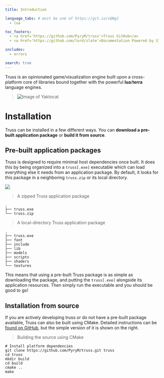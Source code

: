 ```yaml
---
title: Introduction

language_tabs: # must be one of https://git.io/vQNgJ
  - lua

toc_footers:
  - <a href='https://github.com/PyryM/truss'>Truss GitHub</a>
  - <a href='https://github.com/lord/slate'>Documentation Powered by Slate</a>

includes:
  - errors

search: true
---
```


Truss is an opinionated game/visualization engine built upon a cross-platform
core of libraries bound together with the powerful **lua**/**terra** language
engines.

> ![Image of Yaktocat](images/logo.png)

# Installation

Truss can be installed in a few different ways. You can **download a pre-built
application package** or **build it from source**.

## Pre-built application packages

Truss is designed to require minimal host dependencies once built. It does this
by being organized into a `truss[.exe]` executable which can load everything
else it needs from an application package. By default, it looks for this package
in a neighboring `truss.zip` or its local directory.

<div class="ui right rail">
  <div class="ui segment">
    <img src="images/logo.png" />
  </div>
</div>

> A zipped Truss application package

```
.
├── truss.exe
└── truss.zip
```

> A local-directory Truss application package

```
.
├── truss.exe
├── font
├── include
├── lib
├── models
├── scripts
├── shaders
└── textures
```

This means that using a pre-built Truss package is as simple as downloading the
package, and putting the `truss[.exe]` alongside its application resources. Then
simply run the executable and you should be good to go!

## Installation from source

If you are actively developing truss or do not have a pre-built package
available, Truss can also be built using CMake. Detailed instructions can be
[found on GitHub](https://github.com/PyryM/truss/blob/master/build.md), but the
simple version of it is shown on the right.

> Building the source using CMake

```
# Install platform dependencies
git clone https://github.com/PyryM/truss.git truss
cd truss
mkdir build
cd build
cmake ..
make
```
